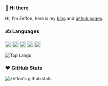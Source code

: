 ### 👋 Hi there

Hi, I'm Zeffon, here is my <a href="https://www.yuque.com/zeffon/blog" target="_blank">blog</a> and <a href="https://zeffon.github.io" target="_blank">github pages</a>.

### ✍️ Languages

<code><img height="20" src="https://img.shields.io/badge/-HTML-E34F26?style=flat&logo=html5&logoColor=white"></code>
<code><img height="20" src="https://img.shields.io/badge/-CSS-254bdd?style=flat&logo=css3"></code>
<code><img height="20" src="https://img.shields.io/badge/-JavaScript-C69D00?style=flat&logo=javascript&logoColor=white"></code>
<code><img height="20" src="https://img.shields.io/badge/-TypeScript-2f74c0?style=flat&logo=typescript&logoColor=white"></code>
<code><img height="20" src="https://img.shields.io/badge/-Java-B07219?style=flat&logo=java"></code>

![Top Langs](https://github-readme-stats.vercel.app/api/top-langs/?username=Zeffon&layout=compact)

### ❤️ GitHub Stats

![Zeffon's github stats](https://github-readme-stats.vercel.app/api?username=Zeffon&show_icons=true)
